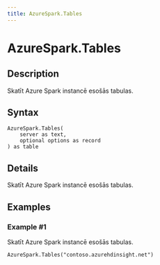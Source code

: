 ```yaml
---
title: AzureSpark.Tables
---
```


# AzureSpark.Tables


## Description

Skatīt Azure Spark instancē esošās tabulas.


## Syntax

```powerquery
AzureSpark.Tables(
    server as text,
    optional options as record
) as table
```


## Details

Skatīt Azure Spark instancē esošās tabulas.


## Examples

### Example #1 
Skatīt Azure Spark instancē esošās tabulas.
```powerquery
AzureSpark.Tables("contoso.azurehdinsight.net")
```



